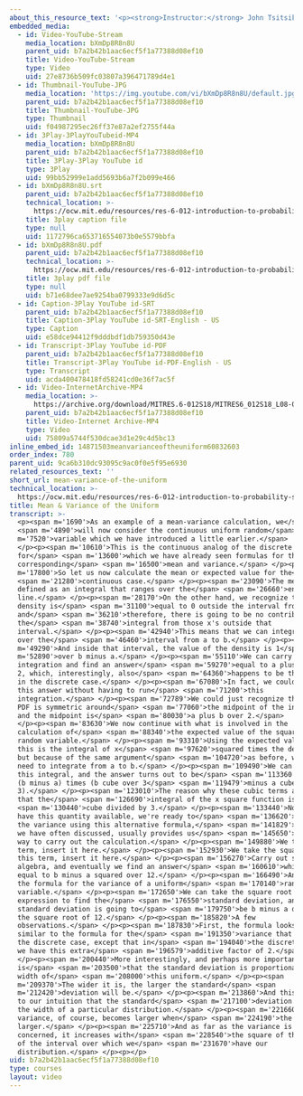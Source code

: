 ```yaml
---
about_this_resource_text: '<p><strong>Instructor:</strong> John Tsitsiklis</p>'
embedded_media:
  - id: Video-YouTube-Stream
    media_location: bXmDp8R8n8U
    parent_uid: b7a2b42b1aac6ecf5f1a77388d08ef10
    title: Video-YouTube-Stream
    type: Video
    uid: 27e8736b509fc03807a396471789d4e1
  - id: Thumbnail-YouTube-JPG
    media_location: 'https://img.youtube.com/vi/bXmDp8R8n8U/default.jpg'
    parent_uid: b7a2b42b1aac6ecf5f1a77388d08ef10
    title: Thumbnail-YouTube-JPG
    type: Thumbnail
    uid: f04987295ec26ff37e87a2ef2755f44a
  - id: 3Play-3PlayYouTubeid-MP4
    media_location: bXmDp8R8n8U
    parent_uid: b7a2b42b1aac6ecf5f1a77388d08ef10
    title: 3Play-3Play YouTube id
    type: 3Play
    uid: 99bb52999e1add5693b6a7f2b099e466
  - id: bXmDp8R8n8U.srt
    parent_uid: b7a2b42b1aac6ecf5f1a77388d08ef10
    technical_location: >-
      https://ocw.mit.edu/resources/res-6-012-introduction-to-probability-spring-2018/part-i-the-fundamentals/mean-variance-of-the-uniform/bXmDp8R8n8U.srt
    title: 3play caption file
    type: null
    uid: 1172796ca653716554073b0e5579bbfa
  - id: bXmDp8R8n8U.pdf
    parent_uid: b7a2b42b1aac6ecf5f1a77388d08ef10
    technical_location: >-
      https://ocw.mit.edu/resources/res-6-012-introduction-to-probability-spring-2018/part-i-the-fundamentals/mean-variance-of-the-uniform/bXmDp8R8n8U.pdf
    title: 3play pdf file
    type: null
    uid: b71e68dee7ae9254ba0799333e9d6d5c
  - id: Caption-3Play YouTube id-SRT
    parent_uid: b7a2b42b1aac6ecf5f1a77388d08ef10
    title: Caption-3Play YouTube id-SRT-English - US
    type: Caption
    uid: e58dce94412f9dddbdf1db759350d43e
  - id: Transcript-3Play YouTube id-PDF
    parent_uid: b7a2b42b1aac6ecf5f1a77388d08ef10
    title: Transcript-3Play YouTube id-PDF-English - US
    type: Transcript
    uid: acda400478418fd58241cd0e36f7ac5f
  - id: Video-InternetArchive-MP4
    media_location: >-
      https://archive.org/download/MITRES.6-012S18/MITRES6_012S18_L08-05_300k.mp4
    parent_uid: b7a2b42b1aac6ecf5f1a77388d08ef10
    title: Video-Internet Archive-MP4
    type: Video
    uid: 75809a5744f530dcae3d1e29c4d5bc13
inline_embed_id: 14871503meanvarianceoftheuniform60832603
order_index: 780
parent_uid: 9ca6b310dc93095c9ac0f0e5f95e6930
related_resources_text: ''
short_url: mean-variance-of-the-uniform
technical_location: >-
  https://ocw.mit.edu/resources/res-6-012-introduction-to-probability-spring-2018/part-i-the-fundamentals/mean-variance-of-the-uniform
title: Mean & Variance of the Uniform
transcript: >-
  <p><span m='1690'>As an example of a mean-variance calculation, we</span>
  <span m='4890'>will now consider the continuous uniform random</span> <span
  m='7520'>variable which we have introduced a little earlier.</span>
  </p><p><span m='10610'>This is the continuous analog of the discrete uniform,
  for</span> <span m='13600'>which we have already seen formulas for the
  corresponding</span> <span m='16500'>mean and variance.</span> </p><p><span
  m='17800'>So let us now calculate the mean or expected value for the</span>
  <span m='21280'>continuous case.</span> </p><p><span m='23090'>The mean is
  defined as an integral that ranges over the</span> <span m='26660'>entire real
  line.</span> </p><p><span m='28170'>On the other hand, we recognize that the
  density is</span> <span m='31100'>equal to 0 outside the interval from a to b,
  and</span> <span m='36210'>therefore, there is going to be no contribution to
  the</span> <span m='38740'>integral from those x's outside that
  interval.</span> </p><p><span m='42940'>This means that we can integrate just
  over the</span> <span m='46460'>interval from a to b.</span> </p><p><span
  m='49290'>And inside that interval, the value of the density is 1</span> <span
  m='52890'>over b minus a.</span> </p><p><span m='55110'>We can carry out this
  integration and find an answer</span> <span m='59270'>equal to a plus b over
  2, which, interestingly, also</span> <span m='64360'>happens to be the same as
  in the discrete case.</span> </p><p><span m='67080'>In fact, we could find
  this answer without having to run</span> <span m='71200'>this
  integration.</span> </p><p><span m='72789'>We could just recognize that this
  PDF is symmetric around</span> <span m='77060'>the midpoint of the interval,
  and the midpoint is</span> <span m='80030'>a plus b over 2.</span>
  </p><p><span m='83630'>We now continue with what is involved in the
  calculation of</span> <span m='88340'>the expected value of the square of the
  random variable.</span> </p><p><span m='93310'>Using the expected value rule,
  this is the integral of x</span> <span m='97620'>squared times the density,
  but because of the same argument</span> <span m='104720'>as before, we only
  need to integrate from a to b.</span> </p><p><span m='109490'>We can evaluate
  this integral, and the answer turns out to be</span> <span m='113360'>1 over
  (b minus a) times (b cube over 3</span> <span m='119479'>minus a cube over
  3).</span> </p><p><span m='123010'>The reason why these cubic terms appear is
  that the</span> <span m='126690'>integral of the x square function is x</span>
  <span m='130440'>cube divided by 3.</span> </p><p><span m='133440'>Now that we
  have this quantity available, we're ready to</span> <span m='136620'>calculate
  the variance using this alternative formula,</span> <span m='141829'>which, as
  we have often discussed, usually provides us</span> <span m='145650'>a quicker
  way to carry out the calculation.</span> </p><p><span m='149880'>We take this
  term, insert it here.</span> </p><p><span m='152930'>We take the square of
  this term, insert it here.</span> </p><p><span m='156270'>Carry out some
  algebra, and eventually we find an answer</span> <span m='160610'>which is
  equal to b minus a squared over 12.</span> </p><p><span m='166490'>And this is
  the formula for the variance of a uniform</span> <span m='170140'>random
  variable.</span> </p><p><span m='172650'>We can take the square root of this
  expression to find the</span> <span m='176550'>standard deviation, and the
  standard deviation is going to</span> <span m='179750'>be b minus a divided by
  the square root of 12.</span> </p><p><span m='185820'>A few
  observations.</span> </p><p><span m='187830'>First, the formula looks quite
  similar to the formula for the</span> <span m='191350'>variance that we had in
  the discrete case, except that in</span> <span m='194040'>the discrete case,
  we have this extra</span> <span m='196579'>additive factor of 2.</span>
  </p><p><span m='200440'>More interestingly, and perhaps more important,
  is</span> <span m='203500'>that the standard deviation is proportional to the
  width of</span> <span m='208000'>this uniform.</span> </p><p><span
  m='209370'>The wider it is, the larger the standard</span> <span
  m='212420'>deviation will be.</span> </p><p><span m='213860'>And this conforms
  to our intuition that the standard</span> <span m='217100'>deviation captures
  the width of a particular distribution.</span> </p><p><span m='221660'>And the
  variance, of course, becomes larger when</span> <span m='224190'>the width is
  larger.</span> </p><p><span m='225710'>And as far as the variance is
  concerned, it increases with</span> <span m='228540'>the square of the length
  of the interval over which we</span> <span m='231670'>have our
  distribution.</span> </p><p></p>
uid: b7a2b42b1aac6ecf5f1a77388d08ef10
type: courses
layout: video
---
```

